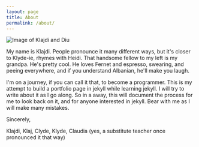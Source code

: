 ```yaml
---
layout: page
title: About
permalink: /about/
---
```

![Image of Klajdi and Diu]({{.}}/assets/klajdi_diu.jpg)

My name is Klajdi. People pronounce it many different ways, but it's closer to Klyde-ie, rhymes with Heidi. That handsome fellow to my left is my grandpa. He's pretty cool. He loves Fernet and espresso, swearing, and peeing everywhere, and if you understand Albanian, he'll make you laugh. 

I'm on a journey, if you can call it that, to become a programmer. 
This is my attempt to build a portfolio page in jekyll while learning jekyll. I will try to write about it as I go along.
So in a away, this will document the process for me to look back on it, and for anyone interested in jekyll.
Bear with me as I will make many mistakes. 

Sincerely,

Klajdi, Klaj, Clyde, Klyde, Claudia (yes, a substitute teacher once pronounced it that way) 



